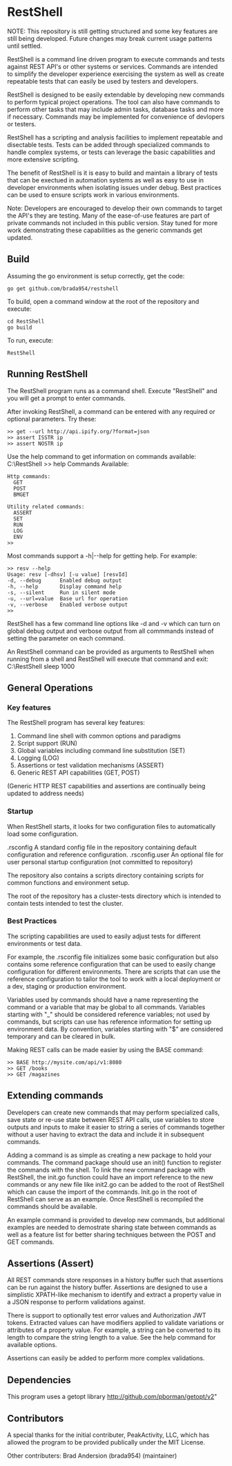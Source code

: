 # RestShell

NOTE: This repository is still getting structured and some key features are still being developed. Future changes may break current usage patterns until settled.

RestShell is a command line driven program to execute commands and tests against REST API's or other systems or services. Commands are intended to simplify the developer experience exercising the system as well as create repeatable tests that can easily be used by testers and developers.

RestShell is designed to be easily extendable by developing new commands to perform typical project operations. The tool can also have commands to perform other tasks that may include admin tasks, database tasks and more if necessary. Commands may be implemented for convenience of devlopers or testers.

RestShell has a scripting and analysis facilities to implement repeatable and disectable tests. Tests can be added through specialized commands to handle complex systems, or tests can leverage the basic capabilities and more extensive scripting.

The benefit of RestShell is it is easy to build and maintain a library of tests that can be exectued in automation systems as well as easy to use in developer environments when isolating issues under debug. Best practices can be used to ensure scripts work in various environments.

Note: Developers are encouraged to develop their own commands to target the API's they are testing. Many of the ease-of-use features are part of private commands not included in this public version. Stay tuned for more work demonstrating these capabilities as the generic commands get updated.

## Build
Assuming the go environment is setup correctly, get the code:

    go get github.com/brada954/restshell

To build, open a command window at the root of the repository and execute:

    cd RestShell
    go build

To run, execute:

    RestShell

## Running RestShell
The RestShell program runs as a command shell. Execute "RestShell" and you will get a prompt to enter commands.

After invoking RestShell, a command can be entered with any required or optional parameters. Try these:

    >> get --url http://api.ipify.org/?format=json  
    >> assert ISSTR ip  
    >> assert NOSTR ip  

Use the help command to get information on commands available:
    C:\RestShell
    >> help
    Commands Available:

    Http commands:
      GET
      POST
      BMGET

    Utility related commands:
      ASSERT
      SET
      RUN
      LOG
      ENV
    >>

Most commands support a -h|--help for getting help. For example:

    >> resv --help
    Usage: resv [-dhsv] [-u value] [resvId]
    -d, --debug      Enabled debug output
    -h, --help       Display command help
    -s, --silent     Run in silent mode
    -u, --url=value  Base url for operation
    -v, --verbose    Enabled verbose output
    >>

RestShell has a few command line options like -d and -v which can turn on global debug output and verbose output from all commmands instead of setting the parameter on each command.

An RestShell command can be provided as arguments to RestShell when running from a shell and RestShell will execute that command and exit:
        C:\RestShell sleep 1000

## General Operations

### Key features
The RestShell program has several key features:
1. Command line shell with common options and paradigms
2. Script support (RUN)
3. Global variables including command line substitution (SET)
4. Logging (LOG)
5. Assertions or test validation mechanisms (ASSERT)
4. Generic REST API capabilities (GET, POST)

(Generic HTTP REST capabilities and assertions are continually being updated to address needs)

### Startup
When RestShell starts, it looks for two configuration files to automatically load some configuration.

.rsconfig
    A standard config file in the repository containing default configuration and reference configuration.
.rsconfig.user
    An optional file for user personal startup configuration (not committed to repository)

The repository also contains a scripts directory containing scripts for common functions and environment setup.

The root of the repository has a cluster-tests directory which is intended to contain tests intended to test the cluster.

### Best Practices
The scripting capabilities are used to easily adjust tests for different environments or test data.

For example, the .rsconfig file initializes some basic configuration but also contains some reference configuration that can be used to easily change configuration for different environments. There are scripts that can use the reference configuration to tailor the tool to work with a local deployment or a dev, staging or production environment.

Variables used by commands should have a name representing the command or a variable that may be global to all commands. Variables starting with "_" should be considered reference variables; not used by commands, but scripts can use has reference information for setting up environment data. By convention, variables starting with "$" are considered temporary and can be cleared in bulk.

Making REST calls can be made easier by using the BASE command:

    >> BASE http://mysite.com/api/v1:8080
    >> GET /books
    >> GET /magazines

## Extending commands
Developers can create new commands that may perform specialized calls, save state or re-use state between REST API calls, use variables to store outputs and inputs to make it easier to string a series of commands together without a user having to extract the data and include it in subsequent commands.

Adding a command is as simple as creating a new package to hold your commands. The command package should use an init() function to register the commands with the shell. To link the new command package with RestShell, the init.go function could have an import reference to the new commands or any new file like init2.go can be added to the root of RestShell which can cause the import of the commands. Init.go in the root of RestShell can serve as an example. Once RestShell is recompiled the commands should be available.

An example command is provided to develop new commands, but additional examples are needed to demostrate sharing state between commands as well as a feature list for better sharing techniques between the POST and GET commands.

## Assertions (Assert)
All REST commands store responses in a history buffer such that assertions can be run against the history buffer. Assertions are designed to use a simplistic XPATH-like mechanism to identify and extract a property value in a JSON response to perform validations against.

There is support to optionally test error values and Authorization JWT tokens. Extracted values can have modifiers applied to validate variations or attributes of a property value. For example, a string can be converted to its length to compare the string length to a value. See the help command for available options.

Assertions can easily be added to perform more complex validations.

## Dependencies
This program uses a getopt library http://github.com/pborman/getopt/v2"

## Contributors
A special thanks for the initial contributer, PeakActivity, LLC, which has allowed the program to be provided publically under the MIT License.

Other contributers:
Brad Andersion (brada954) (maintainer)